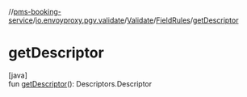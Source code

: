 //[pms-booking-service](../../../../index.md)/[io.envoyproxy.pgv.validate](../../index.md)/[Validate](../index.md)/[FieldRules](index.md)/[getDescriptor](get-descriptor.md)

# getDescriptor

[java]\
fun [getDescriptor](get-descriptor.md)(): Descriptors.Descriptor